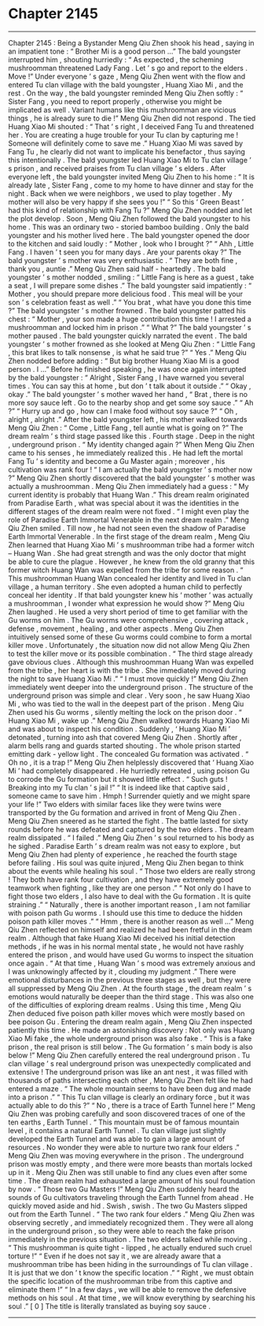 
# Chapter 2145


---

Chapter 2145 : Being a Bystander
Meng Qiu Zhen shook his head , saying in an impatient tone : “ Brother Mi is a good person …”
The bald youngster interrupted him , shouting hurriedly : “ As expected , the scheming mushroomman threatened Lady Fang . Let ’ s go and report to the elders . Move !”
Under everyone ’ s gaze , Meng Qiu Zhen went with the flow and entered Tu clan village with the bald youngster , Huang Xiao Mi , and the rest .
On the way , the bald youngster reminded Meng Qiu Zhen softly : “ Sister Fang , you need to report properly , otherwise you might be implicated as well . Variant humans like this mushroomman are vicious things , he is already sure to die !”
Meng Qiu Zhen did not respond .
The tied Huang Xiao Mi shouted : “ That ’ s right , I deceived Fang Tu and threatened her . You are creating a huge trouble for your Tu clan by capturing me ! Someone will definitely come to save me .”
Huang Xiao Mi was saved by Fang Tu , he clearly did not want to implicate his benefactor , thus saying this intentionally .
The bald youngster led Huang Xiao Mi to Tu clan village ’ s prison , and received praises from Tu clan village ’ s elders .
After everyone left , the bald youngster invited Meng Qiu Zhen to his home : “ It is already late , Sister Fang , come to my home to have dinner and stay for the night . Back when we were neighbors , we used to play together . My mother will also be very happy if she sees you !”
“ So this ‘ Green Beast ’ had this kind of relationship with Fang Tu ?” Meng Qiu Zhen nodded and let the plot develop .
Soon , Meng Qiu Zhen followed the bald youngster to his home .
This was an ordinary two - storied bamboo building .
Only the bald youngster and his mother lived here .
The bald youngster opened the door to the kitchen and said loudly : “ Mother , look who I brought ?”
“ Ahh , Little Fang . I haven ’ t seen you for many days . Are your parents okay ?” The bald youngster ’ s mother was very enthusiastic .
“ They are both fine , thank you , auntie .” Meng Qiu Zhen said half - heartedly .
The bald youngster ’ s mother nodded , smiling : “ Little Fang is here as a guest , take a seat , I will prepare some dishes .”
The bald youngster said impatiently : “ Mother , you should prepare more delicious food . This meal will be your son ’ s celebration feast as well .”
“ You brat , what have you done this time ?” The bald youngster ’ s mother frowned .
The bald youngster patted his chest : “ Mother , your son made a huge contribution this time ! I arrested a mushroomman and locked him in prison .”
“ What ?” The bald youngster ’ s mother paused .
The bald youngster quickly narrated the event .
The bald youngster ’ s mother frowned as she looked at Meng Qiu Zhen : “ Little Fang , this brat likes to talk nonsense , is what he said true ?”
“ Yes .” Meng Qiu Zhen nodded before adding : “ But big brother Huang Xiao Mi is a good person . I …”
Before he finished speaking , he was once again interrupted by the bald youngster : “ Alright , Sister Fang , I have warned you several times . You can say this at home , but don ’ t talk about it outside .”
“ Okay , okay .” The bald youngster ’ s mother waved her hand , “ Brat , there is no more soy sauce left . Go to the nearby shop and get some soy sauce .”
“ Ah ?”
“ Hurry up and go , how can I make food without soy sauce ?”
“ Oh , alright , alright .”
After the bald youngster left , his mother walked towards Meng Qiu Zhen : “ Come , Little Fang , tell auntie what is going on ?”
The dream realm ’ s third stage passed like this .
Fourth stage .
Deep in the night , underground prison .
“ My identity changed again ?” When Meng Qiu Zhen came to his senses , he immediately realized this .
He had left the mortal Fang Tu ’ s identity and become a Gu Master again ; moreover , his cultivation was rank four !
“ I am actually the bald youngster ’ s mother now ?” Meng Qiu Zhen shortly discovered that the bald youngster ’ s mother was actually a mushroomman .
Meng Qiu Zhen immediately had a guess : “ My current identity is probably that Huang Wan .”
This dream realm originated from Paradise Earth , what was special about it was the identities in the different stages of the dream realm were not fixed .
“ I might even play the role of Paradise Earth Immortal Venerable in the next dream realm .” Meng Qiu Zhen smiled .
Till now , he had not seen even the shadow of Paradise Earth Immortal Venerable .
In the first stage of the dream realm , Meng Qiu Zhen learned that Huang Xiao Mi ’ s mushroomman tribe had a former witch – Huang Wan . She had great strength and was the only doctor that might be able to cure the plague .
However , he knew from the old granny that this former witch Huang Wan was expelled from the tribe for some reason .
“ This mushroomman Huang Wan concealed her identity and lived in Tu clan village , a human territory . She even adopted a human child to perfectly conceal her identity . If that bald youngster knew his ‘ mother ’ was actually a mushroomman , I wonder what expression he would show ?”
Meng Qiu Zhen laughed .
He used a very short period of time to get familiar with the Gu worms on him .
The Gu worms were comprehensive , covering attack , defense , movement , healing , and other aspects . Meng Qiu Zhen intuitively sensed some of these Gu worms could combine to form a mortal killer move .
Unfortunately , the situation now did not allow Meng Qiu Zhen to test the killer move or its possible combination .
“ The third stage already gave obvious clues . Although this mushroomman Huang Wan was expelled from the tribe , her heart is with the tribe . She immediately moved during the night to save Huang Xiao Mi .”
“ I must move quickly !”
Meng Qiu Zhen immediately went deeper into the underground prison .
The structure of the underground prison was simple and clear .
Very soon , he saw Huang Xiao Mi , who was tied to the wall in the deepest part of the prison .
Meng Qiu Zhen used his Gu worms , silently melting the lock on the prison door .
“ Huang Xiao Mi , wake up .” Meng Qiu Zhen walked towards Huang Xiao Mi and was about to inspect his condition .
Suddenly , ‘ Huang Xiao Mi ’ detonated , turning into ash that covered Meng Qiu Zhen .
Shortly after , alarm bells rang and guards started shouting .
The whole prison started emitting dark - yellow light . The concealed Gu formation was activated .
“ Oh no , it is a trap !” Meng Qiu Zhen helplessly discovered that ‘ Huang Xiao Mi ’ had completely disappeared .
He hurriedly retreated , using poison Gu to corrode the Gu formation but it showed little effect .
“ Such guts ! Breaking into my Tu clan ’ s jail !”
“ It is indeed like that captive said , someone came to save him . Hmph ! Surrender quietly and we might spare your life !”
Two elders with similar faces like they were twins were transported by the Gu formation and arrived in front of Meng Qiu Zhen .
Meng Qiu Zhen sneered as he started the fight .
The battle lasted for sixty rounds before he was defeated and captured by the two elders .
The dream realm dissipated .
“ I failed .” Meng Qiu Zhen ’ s soul returned to his body as he sighed .
Paradise Earth ’ s dream realm was not easy to explore , but Meng Qiu Zhen had plenty of experience , he reached the fourth stage before failing .
His soul was quite injured , Meng Qiu Zhen began to think about the events while healing his soul .
“ Those two elders are really strong ! They both have rank four cultivation , and they have extremely good teamwork when fighting , like they are one person .”
“ Not only do I have to fight those two elders , I also have to deal with the Gu formation . It is quite straining .”
“ Naturally , there is another important reason , I am not familiar with poison path Gu worms . I should use this time to deduce the hidden poison path killer moves .”
“ Hmm , there is another reason as well …”
Meng Qiu Zhen reflected on himself and realized he had been fretful in the dream realm .
Although that fake Huang Xiao Mi deceived his initial detection methods , if he was in his normal mental state , he would not have rashly entered the prison , and would have used Gu worms to inspect the situation once again .
“ At that time , Huang Wan ’ s mood was extremely anxious and I was unknowingly affected by it , clouding my judgment .”
There were emotional disturbances in the previous three stages as well , but they were all suppressed by Meng Qiu Zhen .
At the fourth stage , the dream realm ’ s emotions would naturally be deeper than the third stage .
This was also one of the difficulties of exploring dream realms .
Using this time , Meng Qiu Zhen deduced five poison path killer moves which were mostly based on bee poison Gu .
Entering the dream realm again , Meng Qiu Zhen inspected patiently this time .
He made an astonishing discovery : Not only was Huang Xiao Mi fake , the whole underground prison was also fake .
“ This is a fake prison , the real prison is still below . The Gu formation ’ s main body is also below !”
Meng Qiu Zhen carefully entered the real underground prison .
Tu clan village ’ s real underground prison was unexpectedly complicated and extensive !
The underground prison was like an ant nest , it was filled with thousands of paths intersecting each other , Meng Qiu Zhen felt like he had entered a maze .
“ The whole mountain seems to have been dug and made into a prison .”
“ This Tu clan village is clearly an ordinary force , but it was actually able to do this ?”
“ No , there is a trace of Earth Tunnel here !”
Meng Qiu Zhen was probing carefully and soon discovered traces of one of the ten earths , Earth Tunnel .
“ This mountain must be of famous mountain level , it contains a natural Earth Tunnel . Tu clan village just slightly developed the Earth Tunnel and was able to gain a large amount of resources . No wonder they were able to nurture two rank four elders .”
Meng Qiu Zhen was moving everywhere in the prison .
The underground prison was mostly empty , and there were more beasts than mortals locked up in it .
Meng Qiu Zhen was still unable to find any clues even after some time . The dream realm had exhausted a large amount of his soul foundation by now .
“ Those two Gu Masters !” Meng Qiu Zhen suddenly heard the sounds of Gu cultivators traveling through the Earth Tunnel from ahead .
He quickly moved aside and hid .
Swish , swish .
The two Gu Masters slipped out from the Earth Tunnel .
“ The two rank four elders .” Meng Qiu Zhen was observing secretly , and immediately recognized them .
They were all along in the underground prison , so they were able to reach the fake prison immediately in the previous situation .
The two elders talked while moving .
“ This mushroomman is quite tight - lipped , he actually endured such cruel torture !”
“ Even if he does not say it , we are already aware that a mushroomman tribe has been hiding in the surroundings of Tu clan village . It is just that we don ’ t know the specific location .”
“ Right , we must obtain the specific location of the mushroomman tribe from this captive and eliminate them !”
“ In a few days , we will be able to remove the defensive methods on his soul . At that time , we will know everything by searching his soul .”
[ 0 ] The title is literally translated as buying soy sauce .

---

